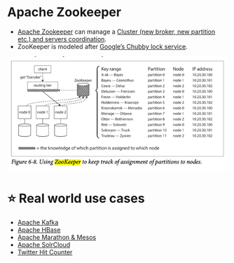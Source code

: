 # Apache Zookeeper
- [Apache Zookeeper](https://zookeeper.apache.org/) can manage a [Cluster (new broker, new partition etc.) and servers coordination](Readme.md).
- ZooKeeper is modeled after [Google’s Chubby lock service](https://people.cs.rutgers.edu/~pxk/417/notes/chubby.html).

![img.png](assets/zookeeper_cluster_meta_data.png)

# :star: Real world use cases
- [Apache Kafka](../4_MessageBrokers/Kafka/Readme.md#zookeeper)
- [Apache HBase](../3_DatabaseComponents/NoSQL-Databases/ApacheHBase.md)
- [Apache Marathon & Mesos](../6_ContainerOrchestrationServices/ApacheMarathon&Mesos.md)
- [Apache SolrCloud](../3_DatabaseComponents/Search-Databases/ApacheSolr.md)
- [Twitter Hit Counter](../../3_HLDDesignProblems/TwitterHitCounterDesign/Readme.md)